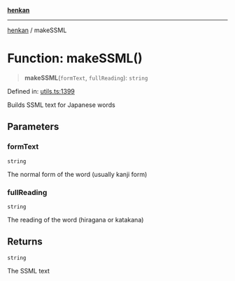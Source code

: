 [**henkan**](../README.md)

***

[henkan](../README.md) / makeSSML

# Function: makeSSML()

> **makeSSML**(`formText`, `fullReading`): `string`

Defined in: [utils.ts:1399](https://github.com/Ronokof/Henkan/blob/17544df04e711a7f1119a1cdd6fdf0d29ac91844/src/utils.ts#L1399)

Builds SSML text for Japanese words

## Parameters

### formText

`string`

The normal form of the word (usually kanji form)

### fullReading

`string`

The reading of the word (hiragana or katakana)

## Returns

`string`

The SSML text
